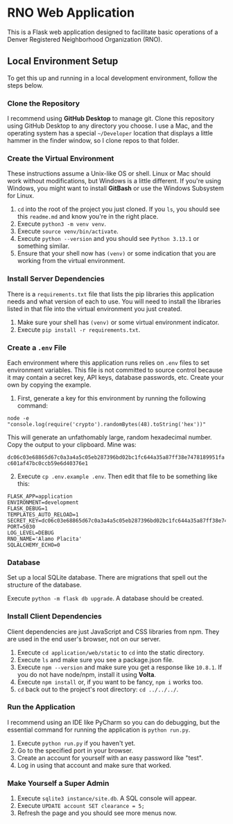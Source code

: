 # RNO Web Application

This is a Flask web application designed to facilitate
basic operations of a Denver Registered Neighborhood
Organization (RNO).

## Local Environment Setup

To get this up and running in a local development environment,
follow the steps below.

### Clone the Repository

I recommend using **GitHub Desktop** to manage git.
Clone this repository using GitHub Desktop to any
directory you choose.
I use a Mac, and the operating system has a special
`~/Developer` location that displays a little hammer
in the finder window, so I clone repos to that folder.

### Create the Virtual Environment

These instructions assume a Unix-like OS or shell.
Linux or Mac should work without modifications, but
Windows is a little different. If you're using Windows,
you might want to install **GitBash** or use the 
Windows Subsystem for Linux.

1. `cd` into the root of the project you just cloned.
If you `ls`, you should see this `readme.md` and know
you're in the right place.
2. Execute `python3 -m venv venv`.
3. Execute `source venv/bin/activate`.
4. Execute `python --version` and you should see 
`Python 3.13.1` or something similar.
5. Ensure that your shell now has `(venv)` or some
indication that you are working from the virtual environment.

### Install Server Dependencies

There is a `requirements.txt` file that lists the pip libraries
this application needs and what version of each to use. 
You will need to install the libraries listed in that file
into the virtual environment you just created.

1. Make sure your shell has `(venv)` or some virtual environment
indicator.
2. Execute `pip install -r requirements.txt`.

### Create a `.env` File

Each environment where this application runs relies on `.env`
files to set environment variables.
This file is not committed to source control because it may contain
a secret key, API keys, database passwords, etc.
Create your own by copying the example.

1. First, generate a key for this environment by running the following command:
```shell
node -e "console.log(require('crypto').randomBytes(48).toString('hex'))"
```

This will generate an unfathomably large, random hexadecimal number.
Copy the output to your clipboard. Mine was:

`dc06c03e68865d67c0a3a4a5c05eb287396bd02bc1fc644a35a87ff38e7478189951fac601af47bc0ccb59e6d40376e1`

2. Execute `cp .env.example .env`. Then edit that file to be something like this:

```dotenv
FLASK_APP=application
ENVIRONMENT=development
FLASK_DEBUG=1
TEMPLATES_AUTO_RELOAD=1
SECRET_KEY=dc06c03e68865d67c0a3a4a5c05eb287396bd02bc1fc644a35a87ff38e7478189951fac601af47bc0ccb59e6d40376e1
PORT=5030
LOG_LEVEL=DEBUG
RNO_NAME='Alamo Placita'
SQLALCHEMY_ECHO=0
```

### Database

Set up a local SQLite database. There are migrations that spell
out the structure of the database. 

Execute `python -m flask db upgrade`. A database should be created.

### Install Client Dependencies

Client dependencies are just JavaScript and CSS libraries
from npm. They are used in the end user's browser, not on our server.

1. Execute `cd application/web/static` to `cd` into the static directory.
2. Execute `ls` and make sure you see a package.json file.
3. Execute `npm --version` and make sure you get a response like 
`10.8.1`. If you do not have node/npm, install it using **Volta**.
4. Execute `npm install` or, if you want to be fancy, `npm i` works too.
5. `cd` back out to the project's root directory: `cd ../../../`.


### Run the Application

I recommend using an IDE like PyCharm so you can do debugging,
but the essential command for running the application is 
`python run.py`.

1. Execute `python run.py` if you haven't yet.
2. Go to the specified port in your browser.
3. Create an account for yourself with an easy password like "test".
4. Log in using that account and make sure that worked.

### Make Yourself a Super Admin

1. Execute `sqlite3 instance/site.db`. A SQL console will appear.
2. Execute `UPDATE account SET clearance = 5;`
3. Refresh the page and you should see more menus now.

